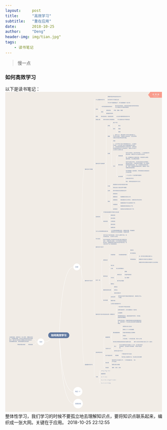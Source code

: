 ```yaml
---
layout:     post
title:      "高效学习"
subtitle:   "重在应用"
date:       2018-10-25
author:     "Deng"
header-img: img/tian.jpg"
tags:
    - 读书笔记
---
```

>慢一点

### 如何高效学习 ###
以下是读书笔记：
![00](/img/learn.png)
整体性学习，我们学习的时候不要孤立地去理解知识点，要将知识点联系起来，编织成一张大网。关键在于应用。
2018-10-25 22:12:55